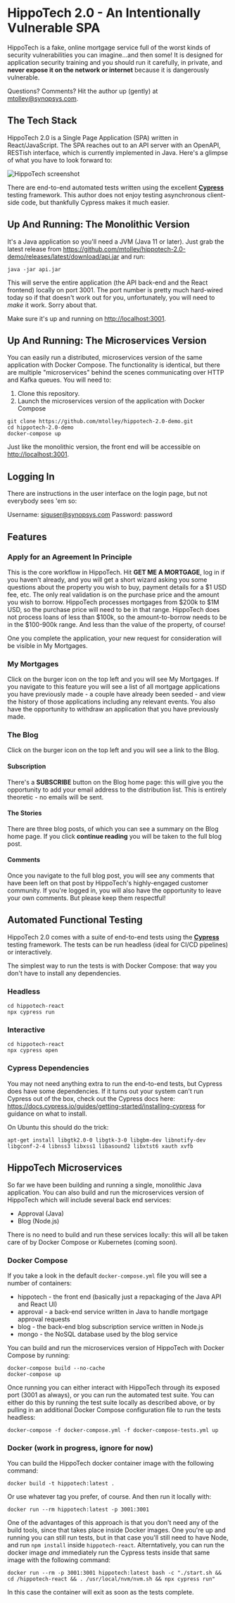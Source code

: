 # HippoTech 2.0 - An Intentionally Vulnerable SPA

HippoTech is a fake, online mortgage service full of the worst kinds of security vulnerabilities you can imagine...and then some! It is designed for application security training and you should run it carefully, in private, and **never expose it on the network or internet** because it is dangerously vulnerable.

Questions? Comments? Hit the author up (gently) at <mtolley@synopsys.com>. 

## The Tech Stack

HippoTech 2.0 is a Single Page Application (SPA) written in React/JavaScript. The SPA reaches out to an API server with an OpenAPI, RESTish interface, which is currently implemented in Java. Here's a glimpse of what you have to look forward to:

![HippoTech screenshot](screenshot.png)

There are end-to-end automated tests written using the excellent **[Cypress](https://cypress.io)** testing framework. This author does not enjoy testing asynchronous client-side code, but thankfully Cypress makes it much easier.

## Up And Running: The Monolithic Version

It's a Java application so you'll need a JVM (Java 11 or later). Just grab the latest release from https://github.com/mtolley/hippotech-2.0-demo/releases/latest/download/api.jar and run: 

`java -jar api.jar`

This will serve the entire application (the API back-end and the React frontend) locally on port 3001. The port number is pretty much hard-wired today so if that doesn't work out for you, unfortunately, you will need to *make* it work. Sorry about that. 

Make sure it's up and running on <http://localhost:3001>.

## Up And Running: The Microservices Version

You can easily run a distributed, microservices version of the same application with Docker Compose. The functionality is identical, but there are multiple "microservices" behind the scenes communicating over HTTP and Kafka queues. You will need to:

1. Clone this repository.
2. Launch the microservices version of the application with Docker Compose

```
git clone https://github.com/mtolley/hippotech-2.0-demo.git
cd hippotech-2.0-demo
docker-compose up
```

Just like the monolithic version, the front end will be accessible on <http://localhost:3001>.

## Logging In

There are instructions in the user interface on the login page, but not everybody sees 'em so:

Username: siguser@synopsys.com
Password: password

## Features

### Apply for an Agreement In Principle

This is the core workflow in HippoTech. Hit **GET ME A MORTGAGE**, log in if you haven't already, and you will get a short wizard asking you some questions about the property you wish to buy, payment details for a $1 USD fee, etc. The only real validation is on the purchase price and the amount you wish to borrow. HippoTech processes mortgages from $200k to $1M USD, so the purchase price will need to be in that range. HippoTech does not process loans of less than $100k, so the amount-to-borrow needs to be in the $100-900k range. And less than the value of the property, of course!

One you complete the application, your new request for consideration will be visible in My Mortgages.

### My Mortgages

Click on the burger icon on the top left and you will see My Mortgages. If you navigate to this feature you will see a list of all mortgage applications you have previously made - a couple have already been seeded - and view the history of those applications including any relevant events. You also have the opportunity to withdraw an application that you have previously made.

### The Blog


Click on the burger icon on the top left and you will see a link to the Blog. 

#### Subscription

There's a **SUBSCRIBE** button on the Blog home page: this will give you the opportunity to add your email address to the distribution list. This is entirely theoretic - no emails will be sent.

#### The Stories

There are three blog posts, of which you can see a summary on the Blog home page. If you click **continue reading** you will be taken to the full blog post.

#### Comments

Once you navigate to the full blog post, you will see any comments that have been left on that post by HippoTech's highly-engaged customer community. If you're logged in, you will also have the opportunity to leave your own comments. But please keep them respectful!

## Automated Functional Testing

HippoTech 2.0 comes with a suite of end-to-end tests using the **[Cypress](https://cypress.io)** testing framework. The tests can be run headless (ideal for CI/CD pipelines) or interactively. 

The simplest way to run the tests is with Docker Compose: that way you don't have to install any dependencies.

### Headless

```
cd hippotech-react
npx cypress run
```

### Interactive

```
cd hippotech-react
npx cypress open
```

### Cypress Dependencies

You may not need anything extra to run the end-to-end tests, but Cypress does have some dependencies. If it turns out your system can't run Cypress out of the box, check out the Cypress docs here: <https://docs.cypress.io/guides/getting-started/installing-cypress> for guidance on what to install.

On Ubuntu this should do the trick:

`apt-get install libgtk2.0-0 libgtk-3-0 libgbm-dev libnotify-dev libgconf-2-4 libnss3 libxss1 libasound2 libxtst6 xauth xvfb`

## HippoTech Microservices

So far we have been building and running a single, monolithic Java application. You can also build and run the microservices version of HippoTech which will include several back end services:

* Approval (Java)
* Blog (Node.js)

There is no need to build and run these services locally: this will all be taken care of by Docker Compose or Kubernetes (coming soon).

### Docker Compose

If you take a look in the default `docker-compose.yml` file you will see a number of containers:

* hippotech - the front end (basically just a repackaging of the Java API and React UI)
* approval  - a back-end service written in Java to handle mortgage approval requests
* blog      - the back-end blog subscription service written in Node.js
* mongo     - the NoSQL database used by the blog service

You can build and run the microservices version of HippoTech with Docker Compose by running:

```
docker-compose build --no-cache
docker-compose up
```

Once running you can either interact with HippoTech through its exposed port (3001 as always), or you can run the automated test suite. You can either do this by running the test suite locally as described above, or by pulling in an additional Docker Compose configuration file to run the tests headless:

`docker-compose -f docker-compose.yml -f docker-compose-tests.yml up`

### Docker (work in progress, ignore for now)

You can build the HippoTech docker container image with the following command:

`docker build -t hippotech:latest .`

Or use whatever tag you prefer, of course. And then run it locally with:

`docker run --rm hippotech:latest -p 3001:3001`

One of the advantages of this approach is that you don't need any of the build tools, since that takes place inside Docker images. One you're up and running you can still run tests, but in that case you'll still need to have Node, and run `npm install` inside `hippotech-react`. Alterntatively, you can run the docker image *and* immediately run the Cypress tests inside that same image with the following command:

`docker run --rm -p 3001:3001 hippotech:latest bash -c "./start.sh && cd /hippotech-react && . /usr/local/nvm/nvm.sh && npx cypress run"`

In this case the container will exit as soon as the tests complete.
